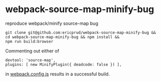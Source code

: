 # webpack-source-map-minify-bug
reproduce webpack/minify source-map bug

    git clone git@github.com:ericprud/webpack-source-map-minify-bug &&
    cd webpack-source-map-minify-bug && npm install &&
    npm run build:browser

Commenting out either of
```
devtool: 'source-map',
plugins: [ new MinifyPlugin({ deadcode: false }) ],
```
in [webpack.config.js](webpack.config.js#L10-L11) results in a successful build.

